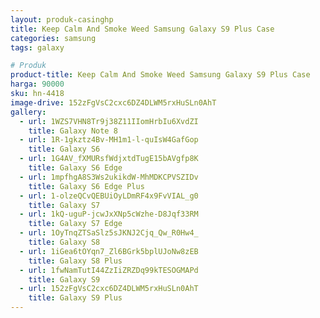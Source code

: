 ```yaml
---
layout: produk-casinghp
title: Keep Calm And Smoke Weed Samsung Galaxy S9 Plus Case
categories: samsung
tags: galaxy

# Produk
product-title: Keep Calm And Smoke Weed Samsung Galaxy S9 Plus Case
harga: 90000
sku: hn-4418
image-drive: 152zFgVsC2cxc6DZ4DLWM5rxHuSLn0AhT
gallery:
  - url: 1WZS7VHN8Tr9j38Z11IIomHrbIu6XvdZI
    title: Galaxy Note 8
  - url: 1R-1gkztz4Bv-MH1m1-l-quIsW4GafGop
    title: Galaxy S6
  - url: 1G4AV_fXMURsfWdjxtdTugE15bAVgfp8K
    title: Galaxy S6 Edge
  - url: 1mpfhgA8S3Ws2ukikdW-MhMDKCPVSZIDv
    title: Galaxy S6 Edge Plus
  - url: 1-olzeQCvQEBUiOyLDmRF4x9FvVIAL_g0
    title: Galaxy S7
  - url: 1kQ-uguP-jcwJxXNp5cWzhe-D8Jqf33RM
    title: Galaxy S7 Edge
  - url: 1OyTnqZTSaSlz5sJKNJ2Cjq_Qw_R0Hw4_
    title: Galaxy S8
  - url: 1iGea6tOYqn7_Zl6BGrk5bplUJoNw8zEB
    title: Galaxy S8 Plus
  - url: 1fwNamTutI44ZzIiZRZDq99kTESOGMAPd
    title: Galaxy S9
  - url: 152zFgVsC2cxc6DZ4DLWM5rxHuSLn0AhT
    title: Galaxy S9 Plus
---
```

